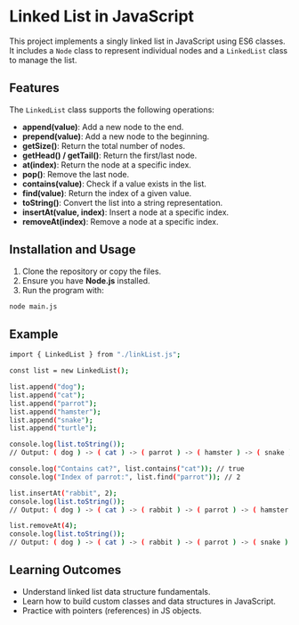# Linked List in JavaScript
This project implements a singly linked list in JavaScript using ES6 classes. It includes a `Node` class to represent individual nodes and a `LinkedList` class to manage the list.

## Features
The `LinkedList` class supports the following operations:
- **append(value)**: Add a new node to the end.
- **prepend(value)**: Add a new node to the beginning.
- **getSize()**: Return the total number of nodes.
- **getHead() / getTail()**: Return the first/last node.
- **at(index)**: Return the node at a specific index.
- **pop()**: Remove the last node.
- **contains(value)**: Check if a value exists in the list.
- **find(value)**: Return the index of a given value.
- **toString()**: Convert the list into a string representation.
- **insertAt(value, index)**: Insert a node at a specific index.
- **removeAt(index)**: Remove a node at a specific index.

## Installation and Usage
1. Clone the repository or copy the files.
2. Ensure you have **Node.js** installed.
3. Run the program with:
```bash
node main.js
```

## Example
```bash
import { LinkedList } from "./linkList.js";

const list = new LinkedList();

list.append("dog");
list.append("cat");
list.append("parrot");
list.append("hamster");
list.append("snake");
list.append("turtle");

console.log(list.toString());
// Output: ( dog ) -> ( cat ) -> ( parrot ) -> ( hamster ) -> ( snake ) -> ( turtle ) -> null

console.log("Contains cat?", list.contains("cat")); // true
console.log("Index of parrot:", list.find("parrot")); // 2

list.insertAt("rabbit", 2);
console.log(list.toString());
// Output: ( dog ) -> ( cat ) -> ( rabbit ) -> ( parrot ) -> ( hamster ) -> ( snake ) -> ( turtle ) -> null

list.removeAt(4);
console.log(list.toString());
// Output: ( dog ) -> ( cat ) -> ( rabbit ) -> ( parrot ) -> ( snake ) -> ( turtle ) -> null
```

## Learning Outcomes
- Understand linked list data structure fundamentals.
- Learn how to build custom classes and data structures in JavaScript.
- Practice with pointers (references) in JS objects.